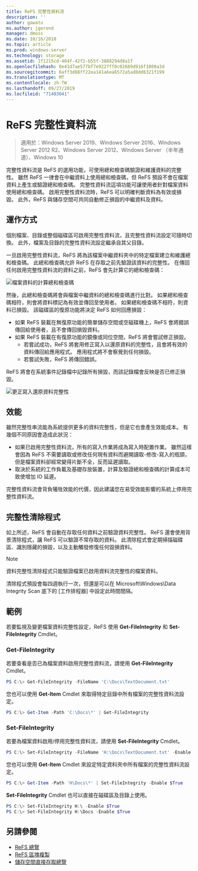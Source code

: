 ```yaml
---
title: ReFS 完整性資料流
description: ''
author: gawatu
ms.author: jgerend
manager: dmoss
ms.date: 10/16/2018
ms.topic: article
ms.prod: windows-server
ms.technology: storage
ms.assetid: 1f1215cd-404f-42f2-b55f-3888294d8a1f
ms.openlocfilehash: 0e41d7ae577bf7e9227ff0c02689d916f1008a3d
ms.sourcegitcommit: 6aff3d88ff22ea141a6ea6572a5ad8dd6321f199
ms.translationtype: MT
ms.contentlocale: zh-TW
ms.lasthandoff: 09/27/2019
ms.locfileid: "71403041"
---
```

# <a name="refs-integrity-streams"></a>ReFS 完整性資料流
>適用於：Windows Server 2019、Windows Server 2016、Windows Server 2012 R2、Windows Server 2012、Windows Server （半年通道）、Windows 10

完整性資料流是 ReFS 的選用功能，可使用總和檢查碼驗證和維護資料的完整性。 雖然 ReFS 一律會在中繼資料上使用總和檢查碼，但 ReFS 預設不會在檔案資料上產生或驗證總和檢查碼。 完整性資料流這項功能可讓使用者針對檔案資料使用總和檢查碼。 啟用完整性資料流時，ReFS 可以明確判斷資料為有效或損毀。 此外，ReFS 與儲存空間可共同自動修正損毀的中繼資料及資料。

## <a name="how-it-works"></a>運作方式 

個別檔案、目錄或整個磁碟區可啟用完整性資料流，且完整性資料流設定可隨時切換。 此外，檔案及目錄的完整性資料流設定繼承自其父目錄。 

一旦啟用完整性資料流，ReFS 將為該檔案中繼資料夾中的特定檔案建立和維護總和檢查碼。 此總和檢查碼允許 ReFS 在存取之前先驗證該資料的完整性。 在傳回任何啟用完整性資料流的資料之前，ReFS 會先計算它的總和檢查碼：

![檔案資料的計算總和檢查碼](media/compute-checksum.gif)

然後，此總和檢查碼將會與檔案中繼資料的總和檢查碼進行比對。 如果總和檢查碼相符，則會將資料標記為有效並傳回至使用者。 如果總和檢查碼不相符，則資料已損毀。 該磁碟區的復原功能將決定 ReFS 如何回應損毀：

- 如果 ReFS 裝載在無復原功能的簡單儲存空間或空磁碟機上，ReFS 會將錯誤傳回給使用者，且不會傳回損毀資料。 
- 如果 ReFS 裝載在有復原功能的鏡像或同位空間，ReFS 將會嘗試修正損毀。 
    - 若嘗試成功，ReFS 將套用修正寫入以還原資料的完整性，且會將有效的資料傳回給應用程式。 應用程式將不會察覺到任何損毀。
    - 若嘗試失敗，ReFS 將傳回錯誤。 

ReFS 將會在系統事件記錄檔中記錄所有損毀，而該記錄檔會反映是否已修正損毀。 

![更正寫入還原資料完整性](media/corrective-write.gif)

## <a name="performance"></a>效能 

雖然完整性串流能為系統提供更多的資料完整性，但是它也會產生效能成本。 有幾個不同原因會造成此狀況：
- 如果已啟用完整性資料流，所有的寫入作業將成為寫入時配置作業。 雖然這樣會因為 ReFS 不需要讀取或修改任何現有資料而避開讀取-修改-寫入的瓶頸，但是檔案資料卻經常變得片斷不全，反而延遲讀取。 
- 取決於系統的工作負載及基礎存放裝置，計算及驗證總和檢查碼的計算成本可致使增加 IO 延遲。 

完整性資料流會背負犧牲效能的代價，因此建議您在易受效能影響的系統上停用完整性資料流。 

## <a name="integrity-scrubber"></a>完整性清除程式

如上所述，ReFS 會自動在存取任何資料之前驗證資料完整性。 ReFS 還會使用背景清除程式，讓 ReFS 可以驗證不常存取的資料。 此清除程式會定期掃描磁碟區、識別隱藏的損毀，以及主動觸發修復任何毀損資料。

  >[!NOTE]
  >資料完整性清除程式只能驗證檔案已啟用資料流完整性的檔案資料。

清除程式預設會每四週執行一次，但還是可以在 Microsoft\Windows\Data Integrity Scan 底下的 [工作排程器] 中設定此時間間隔。 

## <a name="examples"></a>範例
若要監視及變更檔案資料完整性設定，ReFS 使用 **Get-FileIntegrity** 和 **Set-FileIntegrity** Cmdlet。

### <a name="get-fileintegrity"></a>Get-FileIntegrity
若要查看是否已為檔案資料啟用完整性資料流，請使用 **Get-FileIntegrity** Cmdlet。 

```PowerShell
PS C:\> Get-FileIntegrity -FileName 'C:\Docs\TextDocument.txt'
```

您也可以使用 **Get-Item** Cmdlet 來取得特定目錄中所有檔案的完整性資料流設定。 

```PowerShell
PS C:\> Get-Item -Path 'C:\Docs\*' | Get-FileIntegrity
```

### <a name="set-fileintegrity"></a>Set-FileIntegrity
若要為檔案資料啟用/停用完整性資料流，請使用 **Set-FileIntegrity** Cmdlet。 

```PowerShell
PS C:\> Set-FileIntegrity -FileName 'H:\Docs\TextDocument.txt' -Enable $True
```

您也可以使用 **Get-Item** Cmdlet 來設定特定資料夾中所有檔案的完整性資料流設定。 

```PowerShell
PS C:\> Get-Item -Path 'H\Docs\*' | Set-FileIntegrity -Enable $True 
```

**Set-FileIntegrity** Cmdlet 也可以直接在磁碟區及目錄上使用。 

```PowerShell
PS C:\> Set-FileIntegrity H:\ -Enable $True
PS C:\> Set-FileIntegrity H:\Docs -Enable $True
```

## <a name="see-also"></a>另請參閱

-   [ReFS 總覽](refs-overview.md)
-   [ReFS 區塊複製](block-cloning.md)
-   [儲存空間直接存取總覽](../storage-spaces/storage-spaces-direct-overview.md)
